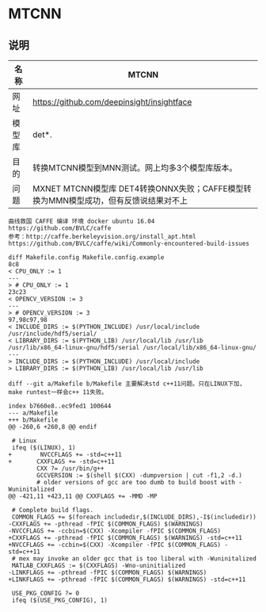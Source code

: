 # MTCNN

## 说明

| 名称   | MTCNN                                                        |
| ------ | ------------------------------------------------------------ |
| 网址   | https://github.com/deepinsight/insightface                   |
| 模型库 | det*.                                                        |
| 目的   | 转换MTCNN模型到MNN测试。网上均多3个模型库版本。              |
| 问题   | MXNET MTCNN模型库 DET4转换ONNX失败；CAFFE模型转换为MMN模型成功，但有反馈说结果对不上 |

```
曲线救国 CAFFE 编译 环境 docker ubuntu 16.04 
https://github.com/BVLC/caffe
参考：http://caffe.berkeleyvision.org/install_apt.html
https://github.com/BVLC/caffe/wiki/Commonly-encountered-build-issues

diff Makefile.config Makefile.config.example 
8c8
< CPU_ONLY := 1
---
> # CPU_ONLY := 1
23c23
< OPENCV_VERSION := 3
---
> # OPENCV_VERSION := 3
97,98c97,98
< INCLUDE_DIRS := $(PYTHON_INCLUDE) /usr/local/include /usr/include/hdf5/serial/
< LIBRARY_DIRS := $(PYTHON_LIB) /usr/local/lib /usr/lib /usr/lib/x86_64-linux-gnu/hdf5/serial /usr/local/lib/x86_64-linux-gnu/
---
> INCLUDE_DIRS := $(PYTHON_INCLUDE) /usr/local/include
> LIBRARY_DIRS := $(PYTHON_LIB) /usr/local/lib /usr/lib

diff --git a/Makefile b/Makefile 主要解决std c++11问题。只在LINUX下加，make runtest一样会c++ 11失败。

index b7660e8..ec9fed1 100644
--- a/Makefile
+++ b/Makefile
@@ -260,6 +260,8 @@ endif
 
 # Linux
 ifeq ($(LINUX), 1)
+        NVCCFLAGS += -std=c++11
+       CXXFLAGS += -std=c++11
        CXX ?= /usr/bin/g++
        GCCVERSION := $(shell $(CXX) -dumpversion | cut -f1,2 -d.)
        # older versions of gcc are too dumb to build boost with -Wuninitalized
@@ -421,11 +423,11 @@ CXXFLAGS += -MMD -MP
 
 # Complete build flags.
 COMMON_FLAGS += $(foreach includedir,$(INCLUDE_DIRS),-I$(includedir))
-CXXFLAGS += -pthread -fPIC $(COMMON_FLAGS) $(WARNINGS)
-NVCCFLAGS += -ccbin=$(CXX) -Xcompiler -fPIC $(COMMON_FLAGS)
+CXXFLAGS += -pthread -fPIC $(COMMON_FLAGS) $(WARNINGS) -std=c++11
+NVCCFLAGS += -ccbin=$(CXX) -Xcompiler -fPIC $(COMMON_FLAGS) -std=c++11
 # mex may invoke an older gcc that is too liberal with -Wuninitalized
 MATLAB_CXXFLAGS := $(CXXFLAGS) -Wno-uninitialized
-LINKFLAGS += -pthread -fPIC $(COMMON_FLAGS) $(WARNINGS)
+LINKFLAGS += -pthread -fPIC $(COMMON_FLAGS) $(WARNINGS) -std=c++11
 
 USE_PKG_CONFIG ?= 0
 ifeq ($(USE_PKG_CONFIG), 1)
```




